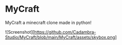 # MyCraft
MyCraft a minecraft clone made in python!

![Screenshot][https://github.com/Cadambra-Studio/MyCraft/blob/main/MyCraft/assets/skybox.png]
